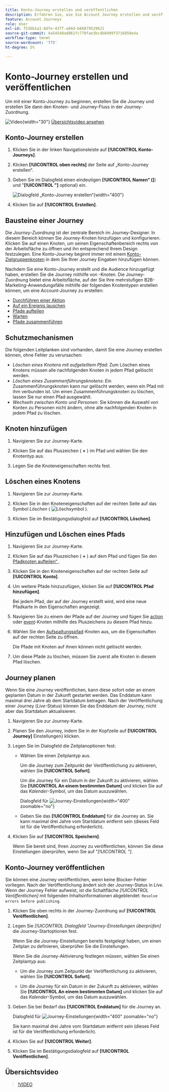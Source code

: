 ```yaml
---
title: Konto-Journey erstellen und veröffentlichen
description: Erfahren Sie, wie Sie Account Journey erstellen und veröffentlichen.
feature: Account Journeys
role: User
exl-id: f536b1a1-8dfe-437f-a84d-b66879529621
source-git-commit: 4a54548ad061fc778fae3bc4b8499f3716850e4a
workflow-type: tm+mt
source-wordcount: '773'
ht-degree: 5%

---
```


# Konto-Journey erstellen und veröffentlichen

Um mit einer Konto-Journey zu beginnen, erstellen Sie die Journey und erstellen Sie dann den Knoten- und Journey-Fluss in der Journey-Zuordnung.

![Video](../../assets/do-not-localize/icon-video.svg){width="30"} [Übersichtsvideo ansehen](#overview-video)

## Konto-Journey erstellen

1. Klicken Sie in der linken Navigationsleiste auf **[!UICONTROL Konto-Journeys]**.

1. Klicken **[!UICONTROL oben rechts]** der Seite auf „Konto-Journey erstellen“.

1. Geben Sie im Dialogfeld einen eindeutigen **[!UICONTROL Namen“ (]**) und &quot;**[!UICONTROL &quot;]** optional) ein.

   ![Dialogfeld „Konto-Journey erstellen“](./assets/account-journey-create-dialog.png){width="400"}

1. Klicken Sie auf **[!UICONTROL Erstellen]**.

## Bausteine einer Journey

Die _Journey-Zuordnung_ ist der zentrale Bereich im Journey-Designer. In diesem Bereich können Sie Journey-Knoten hinzufügen und konfigurieren. Klicken Sie auf einen Knoten, um seinen Eigenschaftenbereich rechts von der Arbeitsfläche zu öffnen und ihn entsprechend Ihrem Design festzulegen. Eine Konto-Journey beginnt immer mit einem [Konto-Zielgruppenknoten](./account-audience-nodes.md) in dem Sie Ihrer Journey Eingaben hinzufügen können.

Nachdem Sie eine Konto-Journey erstellt und die Audience hinzugefügt haben, erstellen Sie die Journey mithilfe von -Knoten. Die Journey-Zuordnung bietet eine Arbeitsfläche, auf der Sie Ihre mehrstufigen B2B-Marketing-Anwendungsfälle mithilfe der folgenden Knotentypen erstellen können, um eine Account-Journey zu erstellen:

* [Durchführen einer Aktion](./action-nodes.md)
* [Auf ein Ereignis lauschen](./listen-for-event-nodes.md)
* [Pfade aufteilen](./split-merge-paths-nodes.md)
* [Warten](./wait-nodes.md)
* [Pfade zusammenführen](./split-merge-paths-nodes.md)

## Schutzmechanismen

Die folgenden Leitplanken sind vorhanden, damit Sie eine Journey erstellen können, ohne Fehler zu verursachen:

* _Löschen eines Knotens mit aufgeteiltem Pfad_: Zum Löschen eines Knotens müssen alle nachfolgenden Knoten in jedem Pfad gelöscht werden.
* _Löschen eines Zusammenführungsknotens_: Ein Zusammenführungsknoten kann nur gelöscht werden, wenn ein Pfad mit ihm verbunden ist. Um einen Zusammenführungsknoten zu löschen, lassen Sie nur einen Pfad ausgewählt.
* _Wechseln zwischen Konto und Personen_: Sie können die Auswahl von Konten zu Personen nicht ändern, ohne alle nachfolgenden Knoten in jedem Pfad zu löschen.

## Knoten hinzufügen

1. Navigieren Sie zur Journey-Karte.

1. Klicken Sie auf das Pluszeichen ( **+** ) im Pfad und wählen Sie den Knotentyp aus.

1. Legen Sie die Knoteneigenschaften rechts fest.

## Löschen eines Knotens

1. Navigieren Sie zur Journey-Karte.

1. Klicken Sie in den Knoteneigenschaften auf der rechten Seite auf das Symbol _Löschen_ ( ![Löschsymbol](../assets/do-not-localize/icon-delete.svg) ).

1. Klicken Sie im Bestätigungsdialogfeld auf **[!UICONTROL Löschen]**.

## Hinzufügen und Löschen eines Pfads

1. Navigieren Sie zur Journey-Karte.

1. Klicken Sie auf das Pluszeichen ( **+** ) auf dem Pfad und fügen Sie den [Pfadknoten aufteilen“ ](./split-merge-paths-nodes.md#split-paths).

1. Klicken Sie in den Knoteneigenschaften auf der rechten Seite auf **[!UICONTROL Konto]**.

1. Um weitere Pfade hinzuzufügen, klicken Sie auf **[!UICONTROL Pfad hinzufügen]**.

   Bei jedem Pfad, der auf der Journey erstellt wird, wird eine neue Pfadkarte in den Eigenschaften angezeigt.

1. Navigieren Sie zu einem der Pfade auf der Journey und fügen Sie [action](./action-nodes.md) oder [event](./listen-for-event-nodes.md)-Knoten mithilfe des Pluszeichens zu diesem Pfad hinzu.

1. Wählen Sie den [Aufspaltungspfad](./split-merge-paths-nodes.md)-Knoten aus, um die Eigenschaften auf der rechten Seite zu öffnen.

   Die Pfade mit Knoten auf ihnen können nicht gelöscht werden.

1. Um diese Pfade zu löschen, müssen Sie zuerst alle Knoten in diesem Pfad löschen.

## Journey planen

Wenn Sie eine Journey veröffentlichen, kann diese sofort oder an einem geplanten Datum in der Zukunft gestartet werden. Das Enddatum kann maximal drei Jahre ab dem Startdatum betragen. Nach der Veröffentlichung einer Journey (_Live_-Status) können Sie das Enddatum der Journey, nicht aber das Startdatum aktualisieren.

1. Navigieren Sie zur Journey-Karte.

1. Planen Sie den Journey, indem Sie in der Kopfzeile auf **[!UICONTROL Journey]** Einstellungen&rbrace; klicken.

1. Legen Sie im Dialogfeld die Zeitplanoptionen fest:

   * Wählen Sie einen Zeitplantyp aus.

     Um die Journey zum Zeitpunkt der Veröffentlichung zu aktivieren, wählen Sie **[!UICONTROL Sofort]**.

     Um die Journey für ein Datum in der Zukunft zu aktivieren, wählen Sie **[!UICONTROL An einem bestimmten Datum]** und klicken Sie auf das _Kalender_-Symbol, um das Datum auszuwählen.

     Dialogfeld für ![Journey-Einstellungen](./assets/account-journey-settings-dialog.png){width="400" zoomable="no"}

   * Geben Sie das **[!UICONTROL Enddatum]** für die Journey an. Sie kann maximal drei Jahre vom Startdatum entfernt sein (dieses Feld ist für die Veröffentlichung erforderlich).

1. Klicken Sie auf **[!UICONTROL Speichern]**.

   Wenn Sie bereit sind, Ihren Journey zu veröffentlichen, können Sie diese Einstellungen überprüfen, wenn Sie auf &quot;_[!UICONTROL &quot;]_.

## Konto-Journey veröffentlichen

Sie können eine Journey veröffentlichen, wenn keine Blocker-Fehler vorliegen. Nach der Veröffentlichung ändert sich der Journey-Status in _Live_. Wenn der Journey Fehler aufweist, ist die Schaltfläche _[!UICONTROL Veröffentlichen]_ mit folgenden Inhaltsinformationen abgeblendet: `Resolve errors before publishing`.

1. Klicken Sie oben rechts in der Journey-Zuordnung auf **[!UICONTROL Veröffentlichen]**.

1. Legen Sie _[!UICONTROL Dialogfeld &quot;Journey-Einstellungen überprüfen]_ die Journey-Startoptionen fest.

   Wenn Sie die Journey-Einstellungen bereits festgelegt haben, um einen Zeitplan zu definieren, überprüfen Sie die Einstellungen.

   Wenn Sie die Journey-Aktivierung festlegen müssen, wählen Sie einen Zeitplantyp aus:

   * Um die Journey zum Zeitpunkt der Veröffentlichung zu aktivieren, wählen Sie **[!UICONTROL Sofort]**.

   * Um die Journey für ein Datum in der Zukunft zu aktivieren, wählen Sie **[!UICONTROL An einem bestimmten Datum]** und klicken Sie auf das _Kalender_-Symbol, um das Datum auszuwählen.

1. Geben Sie bei Bedarf das **[!UICONTROL Enddatum]** für die Journey an.

   Dialogfeld für ![Journey-Einstellungen](./assets/journey-publish-dialog.png){width="400" zoomable="no"}

   Sie kann maximal drei Jahre vom Startdatum entfernt sein (dieses Feld ist für die Veröffentlichung erforderlich).

1. Klicken Sie auf **[!UICONTROL Weiter]**.

1. Klicken Sie im Bestätigungsdialogfeld auf **[!UICONTROL Veröffentlichen]**.

## Übersichtsvideo

>[!VIDEO](https://video.tv.adobe.com/v/3443204/?learn=on)
